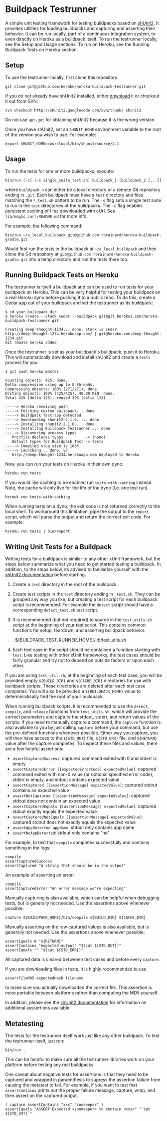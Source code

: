 Buildpack Testrunner
=====================
A simple unit testing framework for testing buildpacks based on [shUnit2](http://code.google.com/p/shunit2/).
It provides utilities for loading buildpacks and capturing and asserting their behavior. 
It can be run locally, part of a continuous integration system, or even directly on Heroku as a buildpack itself.
To run the testrunner locally, see the Setup and Usage sections. 
To run on Heroku, see the Running Buildpack Tests on Heroku section.

Setup
-----
To use the testrunner locally, first clone this repository:

    git clone git@github.com:heroku/heroku-buildpack-testrunner.git

If you do not already have shUnit2 installed, either [download](http://code.google.com/p/shunit2/downloads/list)
it or checkout it out from SVN:

    svn checkout http://shunit2.googlecode.com/svn/trunk/ shunit2

Do not use `apt-get` for obtaining shUnit2 because it is the wrong version.

Once you have shUnit2, set an `SHUNIT_HOME` environment variable to the root of the version you wish to use. For example:

    export SHUNIT_HOME=/usr/local/bin/shunit/source/2.1

Usage
-----
To run the tests for one or more buildpacks, execute:

    bin/run [-c] [-s single_suite_test.sh] buildpack_1 [buildpack_2 [...]]

where `buildpack_n` can either be a local directory or a remote Git repository ending in `.git`.
Each buildpack must have a `test` directory and files matching the `*_test.sh` pattern to be run.
The `-s` flag sets a single test suite to run in the `test` directories of the buildpacks.
The `-c` flag enables persistent caching of files downloaded with cUrl. See `lib/magic_curl/README.md` for more info.

For example, the following command:

    bin/run ~/a_local_buildpack git@github.com:rbrainard/heroku-buildpack-gradle.git

Would first run the tests in the buildpack at `~/a_local_buildpack` and then clone the
Git repository at `git@github.com:rbrainard/heroku-buildpack-gradle.git` into a temp
directory and run the tests there too.

Running Buildpack Tests on Heroku
---------------------------------
The testrunner is itself a buildpack and can be used to run tests for your buildpack on Heroku.
This can be very helpful for testing your buildpack on a real Heroku dyno before pushing it to a public repo.
To do this, create a Cedar app out of your buildpack and set the testrunner as its buildpack:

    $ cd your_buildpack_dir
    $ heroku create --stack cedar --buildpack git@git.herokai.com:heroku-buildpack-testrunner.git
   
    Creating deep-thought-1234... done, stack is cedar
    http://deep-thought-1234.herokuapp.com/ | git@heroku.com:deep-thought-1234.git
    Git remote heroku added

Once the testrunner is set as your buildpack's buildpack, push it to Heroku.
This will automatically download and install shUnit2 and create a `tests` process for you:

    $ git push heroku master
    
    Counting objects: 425, done.
    Delta compression using up to 8 threads.
    Compressing objects: 100% (271/271), done.
    Writing objects: 100% (425/425), 48.08 KiB, done.
    Total 425 (delta 126), reused 396 (delta 113)

    -----> Heroku receiving push
    -----> Fetching custom buildpack... done
    -----> Buildpack Test app detected
    -----> Downloading shunit2-2.1.6..... done
    -----> Installing shunit2-2.1.6.... done
    -----> Installing Buildpack Testrunner.... done
    -----> Discovering process types
	   Procfile declares types          -> (none)
	   Default types for Buildpack Test -> tests
    -----> Compiled slug size is 108K
    -----> Launching... done, v5
	   http://deep-thought-1234.herokuapp.com deployed to Heroku

Now, you can run your tests on Heroku in their own dyno:

    heroku run tests

If you would like caching to be enabled run `tests-with-caching` instead.
Note, the cache will only live for the life of the dyno (i.e. one test run).

    herouk run tests-with-caching

When running tests on a dyno, the exit code is not returned correctly to the
local shell. To workaround this limitation, pipe the output to the `report` script,
which will parse the output and return the correct exit code. For example:

    heroku run tests | bin/report


Writing Unit Tests for a Buildpack
----------------------------------
Writing tests for a buildpack is similar to any other xUnit framework, but the steps below summarize what you need to get started testing a buildpack.
In addition, to the steps below, its advised to familarize yourself with the [shUnit2 documentation](http://shunit2.googlecode.com/svn/trunk/source/2.1/doc/shunit2.txt)
before starting.

1. Create a `test` directory in the root of the buildpack.

2. Create test scripts in the `test` directory ending in `_test.sh`. 
They can be grouped any way you like, but creating a test script for each buildpack script is recommended. 
For example the `detect` script should have a corresponding `detect_test.sh` test script.

3. It is recommended (but not required) to source in the `test_utils.sh` script at the beginning of your test script.
This contains common functions for setup, teardown, and asserting buildpack behavior.
 
    . ${BUILDPACK_TEST_RUNNER_HOME}/lib/test_utils.sh

4. Each test case in the script should be contained a function starting with `test`. 
Like testing with other xUnit frameworks, the test cases should be fairly granular
and try not to depend on outside factors or upon each other. 

If you are using `test_util.sh`, at the beginning of each test case, you will be provided empty `${BUILD_DIR}` and `${CACHE_DIR}`
directories for use with buildpack scripts. These directories are deleted after each test case completes. You will also be provided a
`${BUILDPACK_HOME}` value to deterministically find the root of your buildpack.

When running buildpack scripts, it is recommended to use the `detect`, `compile`, and `release` functions from `test_utils.sh`, which will
provide the correct parameters and capture the stdout, stderr, and return values of the scripts. If you need to manually capture a command, 
the `capture` function is also available to you by just calling `capture` before your command, but use the pre-defined functions whenever possible.
Either way you capture, you will then have access to the `${STD_OUT}` file, `${STD_ERR}` file, and `${RETURN}` value after the capture completes. 
To inspect these files and values, there are a few helpful assertions:

 - `assertCapturedSuccess`: captured command exited with 0 and stderr is empty
 - `assertCapturedError [[expectedErrorCode] expectedValue]`: captured command exited with non-0 value (or optional specified error code), stderr is empty, and stdout contains expected value 
 - `assertCaptured [[assertionMessage] expectedValue]`: captured stdout contains an expected value
 - `assertNotCaptured [[assertionMessage] expectedValue]`: captured stdout does not contain an expected value
 - `assertCapturedEquals [[assertionMessage] expectedValue]`: captured stdout exactly equals the expected value
 - `assertCapturedNotEquals [[assertionMessage] expectedValue]`: captured stdout does not exactly equals the expected value
 - `assertAppDetected appName`: stdout only contains app name
 - `assertNoAppDetected`: stdout only contains "no"


For example, to test that `compile` completes successfully and contains something in the logs:

    compile
    assertCapturedSuccess
    assertCaptured "A string that should be in the output"

An example of asserting an error:

    compile
    assertCapturedError "An error message we're expecting"

Manually capturing is also available, which can be helpful when debugging tests, but is generally not needed. Use the assertions above whenever possible:

    capture ${BUILDPACK_HOME}/bin/compile ${BUILD_DIR} ${CACHE_DIR} 

Manually asserting on the raw captured values is also available, but is generally not needed. Use the assertions above whenever possible:
  
    assertEquals 0 "${RETURN}"
    assertContains "expected output" "$(cat ${STD_OUT})"
    assertEquals "" "$(cat ${STD_ERR})"

All captured data is cleared betweeen test cases and before every `capture`. 

If you are downloading files in tests, it is highly recommended to use 

    assertFileMD5 expectedHash filename 

to make sure you actually downloaded the correct file. This assertion is more portable between platforms rather than computing the MD5 yourself.

In addition, please see the [shUnit2 documentation](http://shunit2.googlecode.com/svn/trunk/source/2.1/doc/shunit2.txt) for information on additional asssertions available.

Metatesting
-----------
The tests for the testrunner itself work just like any other buildpack. To test the testrunner itself, just run:

   `bin/run .`

This can be helpful to make sure all the testrunner libraries work on your platform before testing any real buildpacks.

One caveat about negative tests for assertions is that they need to be captured and wrapped in paraenthesis to supress 
the assertion failure from causing the metatest to fail. For example, if you want to test that `assertContains` prints out
the proper failure message, capture, wrap, and then assert on the captured output.

    ( capture assertContains "xxx" "zookeeper" )
    assertEquals "ASSERT:Expected <zookeeper> to contain <xxx>" "`cat ${STD_OUT}`"
